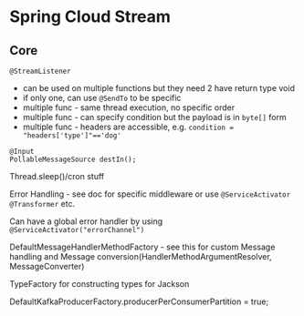 # Spring Cloud Stream

## Core

``@StreamListener``

 - can be used on multiple functions but they need 2 have return type void
 - if only one, can use ``@SendTo`` to be specific
 - multiple func - same thread execution, no specific order
 - multiple func - can specify condition but the payload is in ``byte[]`` form
 - multiple func - headers are accessible, e.g. ``condition = "headers['type']"=='dog'``

```
@Input
PollableMessageSource destIn();
```
Thread.sleep()/cron stuff

Error Handling - see doc for specific middleware or use ``@ServiceActivator`` ``@Transformer`` etc.

Can have a global error handler by using ``@ServiceActivator("errorChannel")``


DefaultMessageHandlerMethodFactory - see this for custom Message handling and Message conversion(HandlerMethodArgumentResolver, MessageConverter)



TypeFactory for constructing types for Jackson

DefaultKafkaProducerFactory.producerPerConsumerPartition = true;


